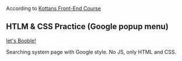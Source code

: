 According to [Kottans Front-End Course](https://github.com/kottans/frontend/blob/25f7250c021dc6c6c1f8a2c51107bb750cecec04/tasks/html-css-popup.md)

## HTLM & CSS Practice (Google popup menu)

[let's Booble!](./5_html_css_practice/README.md)

Searching system page with Google style.
No JS, only HTML and CSS.
